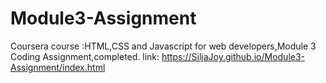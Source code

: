 # Module3-Assignment
Coursera course :HTML,CSS and Javascript for web developers,Module 3 Coding Assignment,completed.
link:
https://SiljaJoy.github.io/Module3-Assignment/index.html
